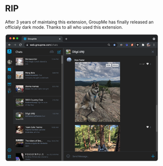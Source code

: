 # RIP

After 3 years of maintaing this extension, GroupMe has finally released an officialy dark mode. Thanks to all who used this extension.

![Alt text](store-images/example_pic2.png?raw=true "Title")
